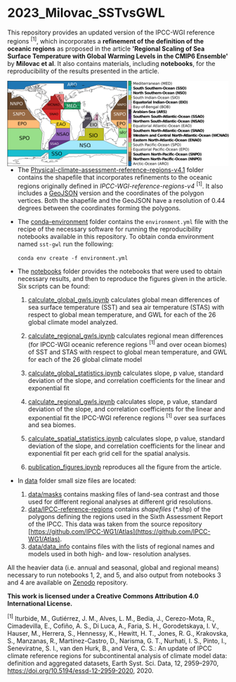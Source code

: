 # 2023_Milovac_SSTvsGWL
This repository provides an updated version of the IPCC-WGI reference regions <sup>[1]</sup>, which incorporates a **refinement of the definition of the oceanic regions** as proposed in the article **'Regional Scaling of Sea Surface Temperature with Global Warming Levels in the CMIP6 Ensemble'** by **Milovac et al**. It also contains materials, including **notebooks**, for the reproducibility of the results presented in the article.

<p>
<img style="margin-left: 5rem" align="right" src="Physical-climate-assessment-reference-regions-v4.1/Fig/Fig_Physical-climate-assessment-reference-regions-v4.1.png" alt="drawing" width="510"\>
</p>


* The [Physical-climate-assessment-reference-regions-v4.1](Physical-climate-assessment-reference-regions-v4.1) folder contains the shapefile that incorporates refinements to the oceanic regions originally defined in *IPCC-WGI-reference-regions-v4* <sup>[1]</sup>. It also includes a [GeoJSON](https://github.com/SantanderMetGroup/2023_Milovac_SSTvsGWL/blob/main/Physical-climate-assessment-reference-regions-v5/Physical-climate-assessment-reference-regions-v4.1.geojson) version and the coordinates of the polygon vertices. Both the shapefile and the GeoJSON have a resolution of 0.44 degrees between the coordinates forming the polygons.


* The [conda-environment](conda-environment) folder contains the `environment.yml` file with the recipe of the necessary software for running the reproducibility notebooks available in this repository. To obtain conda environment named `sst-gwl` run the following:

 	 `conda env create -f environment.yml`

* The [notebooks](notebooks) folder provides the notebooks that were used to obtain necessary results, and then to reproduce the figures given in the article. Six scripts can be found: 
  1. [calculate_global_gwls.ipynb](notebooks/calculate_global_gwls.ipynb) calculates global mean differences of sea surface temperature (SST) and sea air temperature (STAS) with respect to global mean temperature, and GWL for each of the 26 global climate model analyzed.

  2. [calculate_regional_gwls.ipynb](notebooks/calculate_regional_gwls.ipynb) calculates regional mean differences (for IPCC-WGI oceanic reference regions <sup>[1]</sup>  and over ocean biomes) of SST and STAS with respect	to global mean temperature, and GWL for each of the 26 global climate model

  3. [calculate_global_statistics.ipynb](notebooks/calculate_global_statistics.ipynb) calculates slope, p value, standard deviation of the slope, and correlation coefficients for the linear and exponential fit

  4. [calculate_regional_gwls.ipynb](notebooks/calculate_regional_gwls.ipynb) calculates slope, p value, standard deviation of the slope, and correlation coefficients for the linear and exponential fit  the IPCC-WGI reference regions <sup>[1]</sup> over sea surfaces and sea biomes.

  5. [calculate_spatial_statistics.ipynb](notebooks/calculate_spatial_statistics.ipynb) calculates slope, p value, standard deviation of the slope, and correlation coefficients for the linear and exponential fit per each grid cell for the spatial analysis.

  6. [publication_figures.ipynb](notebooks/publication_figures.ipynb) reproduces all the figure from the article.



* In [data](data) folder small size files are located:
  1. [data/masks](data/masks) contains masking files of land-sea contrast  and those used for different regional analyses at different grid resolutions.
  1. [data/IPCC-reference-regions](data/IPCC-reference-regions) contains *shapefiles* (*.shp) of the polygons defining the regions used in the Sixth Assessment Report of the IPCC. This data was taken from the source repository [https://github.com/IPCC-WG1/Atlas](https://github.com/IPCC-WG1/Atlas).
  2. [data/data_info](data/data_info) contains files with the lists of regional names and models used in both high- and low- resolution analyses. 

All the heavier data (i.e. annual and seasonal, global and regional means) necessary to run notebooks 1, 2, and 5, and also output from notebooks 3 and 4 are available on [Zenodo](https://zenodo.org/records/8325102) repository.

**This work is licensed under a Creative Commons Attribution 4.0 International License.**

<sup>[1]</sup> Iturbide, M., Gutiérrez, J. M., Alves, L. M., Bedia, J., Cerezo-Mota, R., Cimadevilla, E., Cofiño, A. S., Di Luca, A., Faria, S. H., Gorodetskaya, I. V., Hauser, M., Herrera, S., Hennessy, K., Hewitt, H. T., Jones, R. G., Krakovska, S., Manzanas, R., Martínez-Castro, D., Narisma, G. T., Nurhati, I. S., Pinto, I., Seneviratne, S. I., van den Hurk, B., and Vera, C. S.: An update of IPCC climate reference regions for subcontinental analysis of climate model data: definition and aggregated datasets, Earth Syst. Sci. Data, 12, 2959–2970, https://doi.org/10.5194/essd-12-2959-2020, 2020.
